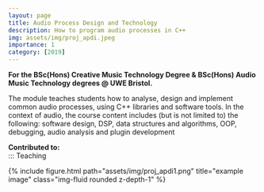 ```yaml
---
layout: page
title: Audio Process Design and Technology 
description: How to program audio processes in C++
img: assets/img/proj_apdi.jpeg
importance: 1
category: [2019]
---
```


<b>For the BSc(Hons) Creative Music Technology Degree & BSc(Hons) Audio Music Technology degrees @ UWE Bristol.</b>

The module teaches students how to analyse, design and implement common audio processes, using C++ libraries and software tools. In the context of audio, the course content includes (but is not limited to) the following: software design, DSP, data structures and algorithms, OOP, debugging, audio analysis and plugin development

<b>Contributed to: <br></b>
::: Teaching <br>


{% include figure.html path="assets/img/proj_apdi1.png" title="example image" class="img-fluid rounded z-depth-1" %}

